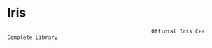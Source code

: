 #                                                                 Iris

                                                  Official Iris C++ Complete Library
